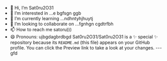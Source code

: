 - 👋 Hi, I’m Sat0ru2O31
- 👀 I’m interested in ...e bgfsgn ggb
- 🌱 I’m currently learning ...ndhntyhjhuytj
- 💞️ I’m looking to collaborate on ...fgnhgn cgdtrfbh
- 📫 How to reach me satoru)))
- 😄 Pronouns: ujbgdagbrdbgd
Sat0ru2O31/Sat0ru2O31 is a ✨ special ✨ repository because its `README.md` (this file) appears on your GitHub profile.
You can click the Preview link to take a look at your changes.
---gfd
